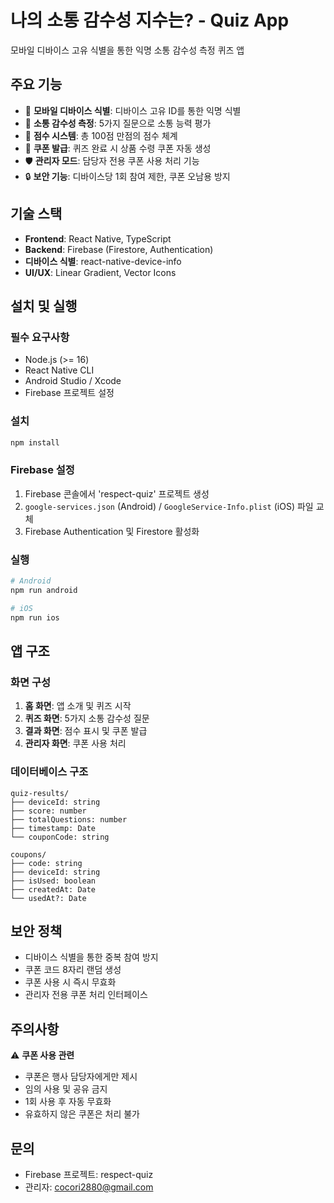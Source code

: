 # 나의 소통 감수성 지수는? - Quiz App

모바일 디바이스 고유 식별을 통한 익명 소통 감수성 측정 퀴즈 앱

## 주요 기능

- 📱 **모바일 디바이스 식별**: 디바이스 고유 ID를 통한 익명 식별
- 🧠 **소통 감수성 측정**: 5가지 질문으로 소통 능력 평가
- 🎯 **점수 시스템**: 총 100점 만점의 점수 체계
- 🎁 **쿠폰 발급**: 퀴즈 완료 시 상품 수령 쿠폰 자동 생성
- 🛡️ **관리자 모드**: 담당자 전용 쿠폰 사용 처리 기능
- 🔒 **보안 기능**: 디바이스당 1회 참여 제한, 쿠폰 오남용 방지

## 기술 스택

- **Frontend**: React Native, TypeScript
- **Backend**: Firebase (Firestore, Authentication)
- **디바이스 식별**: react-native-device-info
- **UI/UX**: Linear Gradient, Vector Icons

## 설치 및 실행

### 필수 요구사항
- Node.js (>= 16)
- React Native CLI
- Android Studio / Xcode
- Firebase 프로젝트 설정

### 설치
```bash
npm install
```

### Firebase 설정
1. Firebase 콘솔에서 'respect-quiz' 프로젝트 생성
2. `google-services.json` (Android) / `GoogleService-Info.plist` (iOS) 파일 교체
3. Firebase Authentication 및 Firestore 활성화

### 실행
```bash
# Android
npm run android

# iOS
npm run ios
```

## 앱 구조

### 화면 구성
1. **홈 화면**: 앱 소개 및 퀴즈 시작
2. **퀴즈 화면**: 5가지 소통 감수성 질문
3. **결과 화면**: 점수 표시 및 쿠폰 발급
4. **관리자 화면**: 쿠폰 사용 처리

### 데이터베이스 구조
```
quiz-results/
├── deviceId: string
├── score: number
├── totalQuestions: number
├── timestamp: Date
└── couponCode: string

coupons/
├── code: string
├── deviceId: string
├── isUsed: boolean
├── createdAt: Date
└── usedAt?: Date
```

## 보안 정책

- 디바이스 식별을 통한 중복 참여 방지
- 쿠폰 코드 8자리 랜덤 생성
- 쿠폰 사용 시 즉시 무효화
- 관리자 전용 쿠폰 처리 인터페이스

## 주의사항

⚠️ **쿠폰 사용 관련**
- 쿠폰은 행사 담당자에게만 제시
- 임의 사용 및 공유 금지
- 1회 사용 후 자동 무효화
- 유효하지 않은 쿠폰은 처리 불가

## 문의

- Firebase 프로젝트: respect-quiz
- 관리자: cocori2880@gmail.com